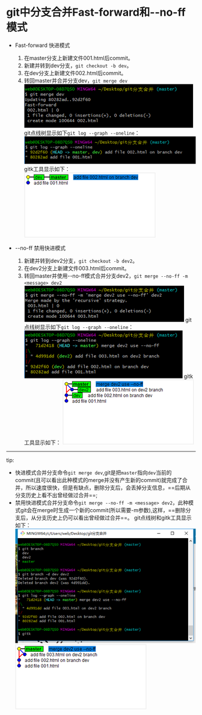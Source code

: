 # git中分支合并Fast-forward和--no-ff模式

+ Fast-forward 快进模式
    1. 在master分支上新建文件001.html后commit。
    1. 新建并转到dev分支，`git checkout -b dev`。
    1. 在dev分支上新建文件002.html后commit。
    1. 转回master并合并分支dev，`git merge dev`
![Fast-forward](./img/git_009.png)
git点线树显示如下`git log --graph --oneline`：
![Fast-forward](./img/git_010.jpg)
gitk工具显示如下：
![Fast-forward](./img/git_011.jpg)

+ --no-ff 禁用快进模式
    1. 新建并转到dev2分支，`git checkout -b dev2`。
    1. 在dev2分支上新建文件003.html后commit。
    1. 转回master并使用--no-ff模式合并分支dev2，`git merge --no-ff -m <message> dev2`
![--no-ff](./img/git_012.jpg)
git点线树显示如下`git log --graph --oneline`：
![--no-ff](./img/git_013.jpg)
gitk工具显示如下：
![--no-ff](./img/git_014.jpg)

***

tip:

+ 快进模式合并分支命令`git merge dev`,git是把`master`指向`dev`当前的commit(且可以看出此种模式的merge并没有产生新的commit)就完成了合并，所以速度很快，但是有缺点，删除分支后，会丢掉分支信息，==后期从分支历史上看不出曾经做过合并==;
+ 禁用快进模式合并分支命令`git merge --no-ff -m <message> dev2`，此种模式git会在merge时生成一个新的commit(所以需要-m参数),这样，==删除分支后，从分支历史上仍可以看出曾经做过合并==。
git点线树和gitk工具显示如下：
![diffent](./img/git_015.jpg)![diffent](./img/git_016.jpg)
